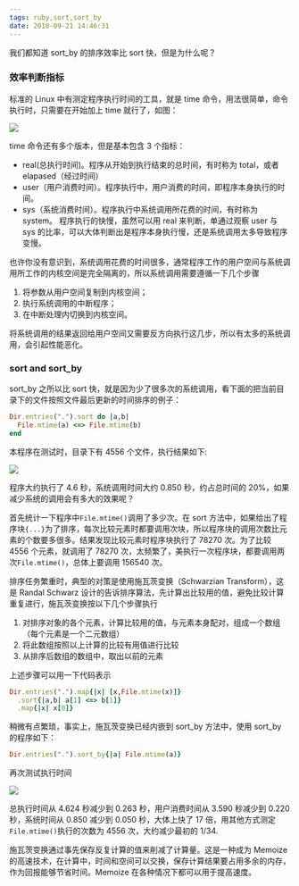 ```yaml
---
tags: ruby,sort,sort_by
date: 2018-09-21 14:46:31
---
```


我们都知道 sort_by 的排序效率比 sort 快，但是为什么呢？

### 效率判断指标

标准的 Linux 中有测定程序执行时间的工具，就是 time 命令，用法很简单，命令执行时，只需要在开始加上 time 就行了，如图：

![](http://ogbkru1bq.bkt.clouddn.com/1537512651.png)

time 命令还有多个版本，但是基本包含 3 个指标：

- real(总执行时间)。程序从开始到执行结束的总时间，有时称为 total，或者 elapased（经过时间）
- user（用户消费时间）。程序执行中，用户消费的时间，即程序本身执行的时间。
- sys（系统消费时间）。程序执行中系统调用所花费的时间，有时称为 system。
  程序执行的快慢，虽然可以用 real 来判断，单通过观察 user 与 sys 的比率，可以大体判断出是程序本身执行慢，还是系统调用太多导致程序变慢。

也许你没有意识到，系统调用花费的时间很多，通常程序工作的用户空间与系统调用所工作的内核空间是完全隔离的，所以系统调用需要遵循一下几个步骤

1.  将参数从用户空间复制到内核空间；
2.  执行系统调用的中断程序；
3.  在中断处理内切换到内核空间。

将系统调用的结果返回给用户空间又需要反方向执行这几步，所以有太多的系统调用，会引起性能恶化。

### sort and sort_by

sort_by 之所以比 sort 快，就是因为少了很多次的系统调用，看下面的把当前目录下的文件按照文件最后更新的时间排序的例子：

```ruby
Dir.entries(".").sort do |a,b|
  File.mtime(a) <=> File.mtime(b)
end
```

本程序在测试时，目录下有 4556 个文件，执行结果如下:

![](http://ogbkru1bq.bkt.clouddn.com/1537513791.png)

程序大约执行了 4.6 秒，系统调用时间大约 0.850 秒，约占总时间的 20%，如果减少系统的调用会有多大的效果呢？

首先统计一下程序中`File.mtime()`调用了多少次。在 sort 方法中，如果给出了程序块`{...}`为了排序，每次比较元素时都要调用次块，所以程序块的调用次数比元素的个数要多很多。结果发现比较元素时程序块执行了
78270 次。为了比较 4556 个元素，就调用了 78270 次，太频繁了，美执行一次程序块，都要调用两次`File.mtime()`，总体上要调用 156540 次。

排序任务繁重时，典型的对策是使用施瓦茨变换（Schwarzian Transform），这是 Randal Schwarz 设计的告诉排序算法，先计算出比较用的值，避免比较计算重复进行，施瓦茨变换按以下几个步骤执行

1.  对排序对象的各个元素，计算比较用的值，与元素本身配对，组成一个数组（每个元素是一个二元数组）
2.  将此数组按照以上计算的比较有用值进行比较
3.  从排序后数组的数组中，取出以前的元素

上述步骤可以用一下代码表示

```ruby
Dir.entries(".").map{|x| [x,File.mtime(x)]}
  .sort{|a,b| a[1] <=> b[1]}
  .map{|x| x[0]}
```

稍微有点繁琐，事实上，施瓦茨变换已经内嵌到 sort_by 方法中，使用 sort_by 的程序如下：

```ruby
Dir.entries(".").sort_by{|a| File.mtime(a)}
```

再次测试执行时间

![](http://ogbkru1bq.bkt.clouddn.com/1537514829.png)

总执行时间从 4.624 秒减少到 0.263 秒，用户消费时间从 3.590 秒减少到 0.220 秒，系统时间从 0.850 减少到 0.050 秒，大体上快了 17 倍，用其他方式测定`File.mtime()`执行的次数为 4556 次，大约减少最初的 1/34.

施瓦茨变换通过事先保存反复计算的值来削减了计算量。这是一种成为 Memoize 的高速技术，在计算中，时间和空间可以交换，保存计算结果要占用多余的内存，作为回报能够节省时间。Memoize 在各种情况下都可以用于提高速度。
